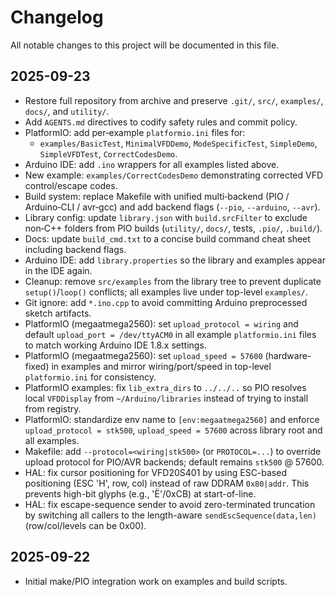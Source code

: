 # Changelog

All notable changes to this project will be documented in this file.

## 2025-09-23
- Restore full repository from archive and preserve `.git/`, `src/`, `examples/`, `docs/`, and `utility/`.
- Add `AGENTS.md` directives to codify safety rules and commit policy.
- PlatformIO: add per‑example `platformio.ini` files for:
  - `examples/BasicTest`, `MinimalVFDDemo`, `ModeSpecificTest`, `SimpleDemo`, `SimpleVFDTest`, `CorrectCodesDemo`.
- Arduino IDE: add `.ino` wrappers for all examples listed above.
- New example: `examples/CorrectCodesDemo` demonstrating corrected VFD control/escape codes.
- Build system: replace Makefile with unified multi‑backend (PIO / Arduino‑CLI / avr‑gcc) and add backend flags (`--pio`, `--arduino`, `--avr`).
- Library config: update `library.json` with `build.srcFilter` to exclude non‑C++ folders from PIO builds (`utility/`, `docs/`, tests, `.pio/`, `.build/`).
- Docs: update `build_cmd.txt` to a concise build command cheat sheet including backend flags.
- Arduino IDE: add `library.properties` so the library and examples appear in the IDE again.
- Cleanup: remove `src/examples` from the library tree to prevent duplicate `setup()`/`loop()` conflicts; all examples live under top-level `examples/`.
- Git ignore: add `*.ino.cpp` to avoid committing Arduino preprocessed sketch artifacts.
- PlatformIO (megaatmega2560): set `upload_protocol = wiring` and default `upload_port = /dev/ttyACM0` in all example `platformio.ini` files to match working Arduino IDE 1.8.x settings.
- PlatformIO (megaatmega2560): set `upload_speed = 57600` (hardware-fixed) in examples and mirror wiring/port/speed in top-level `platformio.ini` for consistency.
 - PlatformIO examples: fix `lib_extra_dirs` to `../../..` so PIO resolves local `VFDDisplay` from `~/Arduino/libraries` instead of trying to install from registry.
 - PlatformIO: standardize env name to `[env:megaatmega2560]` and enforce `upload_protocol = stk500`, `upload_speed = 57600` across library root and all examples.
- Makefile: add `--protocol=<wiring|stk500>` (or `PROTOCOL=...`) to override upload protocol for PIO/AVR backends; default remains `stk500` @ 57600.
 - HAL: fix cursor positioning for VFD20S401 by using ESC-based positioning (ESC 'H', row, col) instead of raw DDRAM `0x80|addr`. This prevents high-bit glyphs (e.g., 'Ë'/0xCB) at start-of-line.
 - HAL: fix escape-sequence sender to avoid zero-terminated truncation by switching all callers to the length-aware `sendEscSequence(data,len)` (row/col/levels can be 0x00).

## 2025-09-22
- Initial make/PIO integration work on examples and build scripts.
